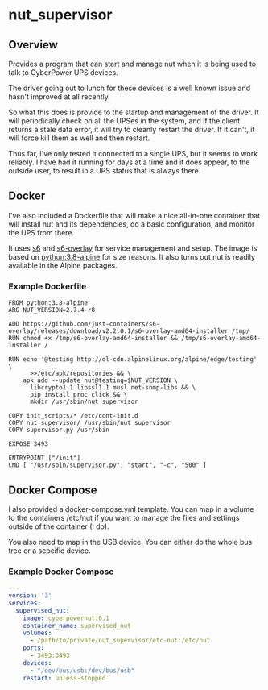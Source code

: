 # nut_supervisor

## Overview
Provides a program that can start and manage nut when it is being used to talk to CyberPower UPS devices.

The driver going out to lunch for these devices is a well known issue and hasn't improved at all recently.

So what this does is provide to the startup and management of the driver. It will periodically check on all the UPSes in the system, and if the client returns a stale data error, it will try to cleanly restart the driver. If it can't, it will force kill them as well and then restart.

Thus far, I've only tested it connected to a single UPS, but it seems to work reliably. I have had it running for days at a time and it does appear, to the outside user, to result in a UPS status that is always there.

## Docker
I've also included a Dockerfile that will make a nice all-in-one container that will install nut and its dependencies, do a basic configuration, and monitor the UPS from there.

It uses [s6](https://skarnet.org/software/s6/) and [s6-overlay](https://github.com/just-containers/s6-overlay) for service management and setup. The image is based on [python:3.8-alpine](https://hub.docker.com/layers/python/library/python/3.8-alpine/images/sha256-2247bddccc66c086a5acfffb7a2316b7cc0a302cc859273c6ede7d4a3e8de202?context=explore) for size reasons. It also turns out nut is readily available in the Alpine packages.

### Example Dockerfile
```docker
FROM python:3.8-alpine
ARG NUT_VERSION=2.7.4-r8

ADD https://github.com/just-containers/s6-overlay/releases/download/v2.2.0.1/s6-overlay-amd64-installer /tmp/
RUN chmod +x /tmp/s6-overlay-amd64-installer && /tmp/s6-overlay-amd64-installer /

RUN echo '@testing http://dl-cdn.alpinelinux.org/alpine/edge/testing' \
      >>/etc/apk/repositories && \
    apk add --update nut@testing=$NUT_VERSION \
      libcrypto1.1 libssl1.1 musl net-snmp-libs && \
      pip install proc click && \
      mkdir /usr/sbin/nut_supervisor

COPY init_scripts/* /etc/cont-init.d
COPY nut_supervisor/ /usr/sbin/nut_supervisor
COPY supervisor.py /usr/sbin

EXPOSE 3493

ENTRYPOINT ["/init"]
CMD [ "/usr/sbin/supervisor.py", "start", "-c", "500" ]
```

## Docker Compose
I also provided a docker-compose.yml template. You can map in a volume to the containers /etc/nut if you want to manage the files and settings outside of the container (I do).

You also need to map in the USB device. You can either do the whole bus tree or a sepcific device.

### Example Docker Compose
```yaml
---
version: '3'
services:
  supervised_nut:
    image: cyberpowernut:0.1
    container_name: supervised_nut
    volumes:
      - /path/to/private/nut_supervisor/etc-nut:/etc/nut
    ports:
      - 3493:3493
    devices:
      - "/dev/bus/usb:/dev/bus/usb"
    restart: unless-stopped
```
